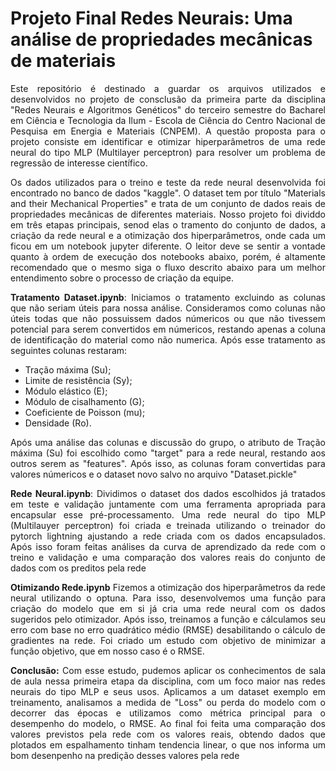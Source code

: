 # Projeto Final Redes Neurais: Uma análise de propriedades mecânicas de materiais

<p align = 'justify'>Este repositório é destinado a guardar os arquivos utilizados e desenvolvidos no projeto de consclusão da primeira parte da disciplina "Redes Neurais e Algoritmos Genéticos" do terceiro semestre do Bacharel em Ciência e Tecnologia da Ilum - Escola de Ciência do Centro Nacional de Pesquisa em Energia e Materiais (CNPEM). A questão proposta para o projeto consiste em identificar e otimizar hiperparâmetros de uma rede neural do tipo MLP (Multilayer perceptron) para resolver um problema de regressão de interesse científico.</p>
<p align = 'justify'>Os dados utilizados para o treino e teste da rede neural desenvolvida foi encontrado no banco de dados "kaggle". O dataset tem por título "Materials and their Mechanical Properties" e trata de um conjunto de dados reais de propriedades mecânicas de diferentes materiais. Nosso projeto foi dividdo em três etapas principais, senod elas o tramento do conjunto de dados, a criação da rede neural e a otimização dos hiperparâmetros, onde cada um ficou em um notebook jupyter diferente. O leitor deve se sentir a vontade quanto à ordem de execução dos notebooks abaixo, porém, é altamente recomendado que o mesmo siga o fluxo descrito abaixo para um melhor entendimento sobre o processo de criação da equipe. </p>



<p align = 'justify'><b>Tratamento Dataset.ipynb</b>: Iniciamos o tratamento excluindo as colunas que não seriam úteis para nossa análise. Consideramos como colunas não úteis todas que não possuissem dados númericos ou que não tivessem potencial para serem convertidos em númericos, restando apenas a coluna de identificação do material como não numerica. Após esse tratamento as seguintes colunas restaram:</p>

<ul>
  <li>Tração máxima (Su);</li>
  <li>Limite de resistência (Sy);</li>
  <li>Módulo elástico (E);</li>
  <li>Módulo de cisalhamento (G);</li>
  <li>Coeficiente de Poisson (mu);</li>
  <li>Densidade (Ro).</li>
</ul>

<p align = 'justify'>Após uma análise das colunas e discussão do grupo, o atributo de Tração máxima (Su) foi escolhido como "target" para a rede neural, restando aos outros serem as "features". Após isso, as colunas foram convertidas para valores númericos e o dataset novo salvo no arquivo "Dataset.pickle"</p>


<p align = 'justify'><b>Rede Neural.ipynb</b>: Dividimos o dataset dos dados escolhidos já tratados em teste e validação juntamente com uma ferramenta apropriada para encapsular esse pré-processamento. Uma rede neural do tipo MLP (Multilauyer perceptron) foi criada e treinada utilizando o treinador do pytorch lightning ajustando a rede criada com os dados encapsulados. Após isso foram feitas análises da curva de aprendizado da rede com o treino e validação e uma comparação dos valores reais do conjunto de dados com os preditos pela rede</p>


<p align = 'justify'><b>Otimizando Rede.ipynb</b> Fizemos a otimização dos hiperparâmetros da rede neural utilizando o optuna. Para isso, desenvolvemos uma função para criação do modelo que em si já cria uma rede neural com os dados sugeridos pelo otimizador. Após isso, treinamos a função e cálculamos seu erro com base no erro quadrático médio (RMSE) desabilitando o cálculo de gradientes na rede. Foi criado um estudo com objetivo de minimizar a função objetivo, que em nosso caso é o RMSE.

<p align = 'justify'><b>Conclusão:</b> Com esse estudo, pudemos aplicar os conhecimentos de sala de aula nessa primeira etapa da disciplina, com um foco maior nas redes neurais do tipo MLP e seus usos. Aplicamos a um dataset exemplo em treinamento, analisamos a medida de "Loss" ou perda do modelo com o decorrer das épocas e utilizamos como métrica principal para o desempenho do modelo, o RMSE. Ao final foi feita uma comparação dos valores previstos pela rede com os valores reais, obtendo dados que plotados em espalhamento tinham tendencia linear, o que nos informa um bom desenpenho na predição desses valores pela rede


</p>

